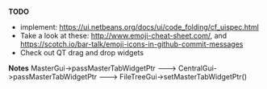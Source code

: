 **TODO**
- implement: https://ui.netbeans.org/docs/ui/code_folding/cf_uispec.html
- Take a look at these: http://www.emoji-cheat-sheet.com/, and https://scotch.io/bar-talk/emoji-icons-in-github-commit-messages
- Check out QT drag and drop widgets

**Notes**
MasterGui->passMasterTabWidgetPtr ---> CentralGui->passMasterTabWidgetPtr ---> FileTreeGui->setMasterTabWidgetPtr()
